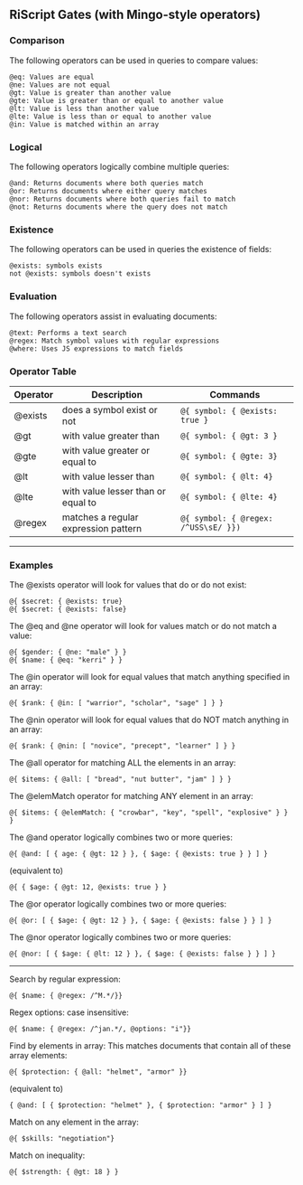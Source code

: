 ## RiScript Gates (with Mingo-style operators)

### Comparison
   
The following operators can be used in queries to compare values:

    @eq: Values are equal
    @ne: Values are not equal
    @gt: Value is greater than another value
    @gte: Value is greater than or equal to another value
    @lt: Value is less than another value
    @lte: Value is less than or equal to another value
    @in: Value is matched within an array

### Logical

The following operators logically combine multiple queries:

    @and: Returns documents where both queries match
    @or: Returns documents where either query matches
    @nor: Returns documents where both queries fail to match
    @not: Returns documents where the query does not match

### Existence
The following operators can be used in queries the existence of fields:

    @exists: symbols exists 
    not @exists: symbols doesn't exists 
    
### Evaluation

The following operators assist in evaluating documents:

    @text: Performs a text search
    @regex: Match symbol values with regular expressions
    @where: Uses JS expressions to match fields

### Operator Table

<table>
<thead><tr>
<th>Operator</th>
<th>Description</th>
<th>Commands</th>
</tr></thead>
<tbody>
<tr>
<td>@exists</td>
<td>does a symbol exist or not</td>
<td><code>@{ symbol: { @exists: true }</code></td>
</tr>
<tr>
<td>@gt&nbsp;</td>
<td>with value greater than&nbsp;</td>
<td><code>@{ symbol: { @gt: 3 }</code></td>
</tr>
<tr>
<td>@gte&nbsp;</td>
<td>with value greater or equal to</td>
<td><code>@{ symbol: { @gte: 3}</code></td>
</tr>
<tr>
<td>@lt&nbsp;</td>
<td>with value lesser than&nbsp;</td>
<td><code>@{ symbol: { @lt: 4}</code></td>
</tr>
<tr>
<td>@lte</td>
<td>with value lesser than or equal to</td>
<td><code>@{ symbol: { @lte: 4}</code></td>
</tr>
<tr>
<td>@regex</td>
<td>matches a regular expression pattern </td>
<td><code>@{ symbol: { @regex: /^USS\sE/ }})</code></td>
</tr>
</tbody>
</table>

-------

### Examples


The @exists operator will look for values that do or do not exist:  

```
@{ $secret: { @exists: true}
@{ $secret: { @exists: false}
```

The @eq and @ne operator will look for values match or do not match a value:  

```
@{ $gender: { @ne: "male" } }
@{ $name: { @eq: "kerri" } }
```
The @in operator will look for equal values that match anything specified in an array:  

```
@{ $rank: { @in: [ "warrior", "scholar", "sage" ] } }
```

The @nin operator will look for equal values that do NOT match anything in an array:  

```
@{ $rank: { @nin: [ "novice", "precept", "learner" ] } }
```

The @all operator for matching ALL the elements in an array:  

```
@{ $items: { @all: [ "bread", "nut butter", "jam" ] } }
```

The @elemMatch operator for matching ANY element in an array:

```
@{ $items: { @elemMatch: { "crowbar", "key", "spell", "explosive" } } }
```

The @and operator logically combines two or more queries:  

```
@{ @and: [ { age: { @gt: 12 } }, { $age: { @exists: true } } ] }
```
(equivalent to)  
```
@{ { $age: { @gt: 12, @exists: true } }
```

The @or operator logically combines two or more queries:  

```
@{ @or: [ { $age: { @gt: 12 } }, { $age: { @exists: false } } ] }
```

The @nor operator logically combines two or more queries:  

```
@{ @nor: [ { $age: { @lt: 12 } }, { $age: { @exists: false } } ] }
```


--------

Search by regular expression:  

```
@{ $name: { @regex: /^M.*/}}
```

Regex options: case insensitive:  

```
@{ $name: { @regex: /^jan.*/, @options: "i"}}
```

Find by elements in array:
This matches documents that contain all of these array elements:  

```
@{ $protection: { @all: "helmet", "armor" }}
```
(equivalent to)
```
{ @and: [ { $protection: "helmet" }, { $protection: "armor" } ] }
```

Match on any element in the array:  

```
@{ $skills: "negotiation"}
```

Match on inequality:  

```
@{ $strength: { @gt: 18 } }
```  
